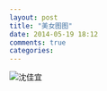 ```yaml
---
layout: post
title: "美女图图"
date: 2014-05-19 18:12
comments: true
categories: 
---
```

![沈佳宜]({{BASE_PATH}}/images/mm/shenjiayi.jpg "沈佳宜")

